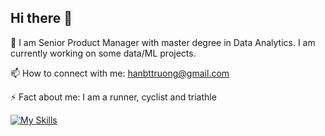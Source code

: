 ## Hi there 👋

🔭 I am Senior Product Manager with master degree in Data Analytics. I am currently working on some data/ML projects.

📫 How to connect with me: hanbttruong@gmail.com

⚡ Fact about me: I am a runner, cyclist and triathle
<!--
**hanbtruong/hanbtruong** is a ✨ _special_ ✨ repository because its `README.md` (this file) appears on your GitHub profile.

Here are some ideas to get you started:

- 🔭 I’m currently working on ...
- 🌱 I’m currently learning ...
- 👯 I’m looking to collaborate on ...
- 🤔 I’m looking for help with ...
- 💬 Ask me about ...
- 📫 How to reach me: ...
- 😄 Pronouns: ...
- ⚡ Fun fact: ...
-->
[![My Skills](https://skillicons.dev/icons?i=figma&theme=light)](https://skillicons.dev)
